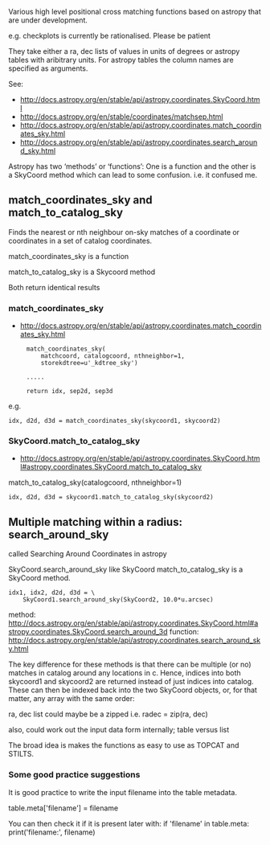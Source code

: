 

Various high level positional cross matching functions based on astropy
that are under development.

e.g. checkplots is currently be rationalised. Please be patient

They take either a ra, dec lists of values in units of degrees or astropy tables
with aribitrary units. For astropy tables the column names are specified
as arguments.

See:

* http://docs.astropy.org/en/stable/api/astropy.coordinates.SkyCoord.html
* http://docs.astropy.org/en/stable/coordinates/matchsep.html
* http://docs.astropy.org/en/stable/api/astropy.coordinates.match_coordinates_sky.html
* http://docs.astropy.org/en/stable/api/astropy.coordinates.search_around_sky.html

Astropy has two ‘methods’ or ‘functions’: One is a function and the other
is a SkyCoord method which can lead to some confusion. i.e. it confused me.

    
## match_coordinates_sky and match_to_catalog_sky

Finds the nearest or nth neighbour on-sky matches of a coordinate or
coordinates in a set of catalog coordinates.

match_coordinates_sky is a function

match_to_catalog_sky is a Skycoord method

Both return identical results


###  match_coordinates_sky
    
* http://docs.astropy.org/en/stable/api/astropy.coordinates.match_coordinates_sky.html


```   
     match_coordinates_sky(
         matchcoord, catalogcoord, nthneighbor=1,
         storekdtree=u'_kdtree_sky')

     .....

     return idx, sep2d, sep3d
```

e.g.

```
idx, d2d, d3d = match_coordinates_sky(skycoord1, skycoord2)  

```

    
### SkyCoord.match_to_catalog_sky

* http://docs.astropy.org/en/stable/api/astropy.coordinates.SkyCoord.html#astropy.coordinates.SkyCoord.match_to_catalog_sky

match_to_catalog_sky(catalogcoord, nthneighbor=1)


```
idx, d2d, d3d = skycoord1.match_to_catalog_sky(skycoord2)
```

## Multiple matching within a radius: search_around_sky

called Searching Around Coordinates in astropy

SkyCoord.search_around_sky like SkyCoord match_to_catalog_sky is a
SkyCoord method.

```
idx1, idx2, d2d, d3d = \
    SkyCoord1.search_around_sky(SkyCoord2, 10.0*u.arcsec)
```

method: http://docs.astropy.org/en/stable/api/astropy.coordinates.SkyCoord.html#astropy.coordinates.SkyCoord.search_around_3d
function: http://docs.astropy.org/en/stable/api/astropy.coordinates.search_around_sky.html


The key difference for these methods is that there can be multiple (or no)
matches in catalog around any locations in c. Hence, indices into both
skycoord1 and skycoord2 are returned instead of just indices into catalog.
These can then be indexed back into the two SkyCoord objects, or, for that
matter, any array with the same order:



ra, dec list could maybe be a zipped i.e. radec = zip(ra, dec)

also, could work out the input data form internally; table versus list

The broad idea is makes the functions as easy to use as TOPCAT and STILTS.


### Some good practice suggestions

It is good practice to write the input filename into the table metadata.

table.meta['filename'] = filename

You can then check it if it is present later with:
if 'filename' in table.meta:
    print('filename:', filename)
